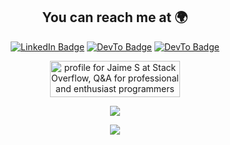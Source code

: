 <h2 align="center">You can reach me at 🌍</h2>
<p align="center">
<a href="https://www.linkedin.com/in/jaimesalcedo/"><img src="https://img.shields.io/badge/-@jaimesalcedo-0077B5?style=flat-square&amp;labelColor=0077B5&amp;logo=LinkedIn&amp;link=https://www.linkedin.com/in/jaimesalcedo/" alt="LinkedIn Badge"></a> 
<a href="https://dev.to/jaimesc87"><img src="https://img.shields.io/badge/-@jaimesc87-0A0A0A?style=flat-square&amp;labelColor=0A0A0A&amp;logo=dev.to&amp;link=https://dev.to/jaimesc87" alt="DevTo Badge"></a>
<a href="https://stackoverflow.com/users/6518928/jaime-s?tab=profile"><img src="https://img.shields.io/badge/-@Jaime S-F48024?style=flat-square&amp;labelColor=0A0A0A&amp;logo=stackoverflow&amp;link=https://stackoverflow.com/users/6518928/jaime-s?tab=profile" alt="DevTo Badge"></a>
  <p align="center">
  <a href="https://stackoverflow.com/users/6518928/jaime-s"><img src="https://stackoverflow.com/users/flair/6518928.png?theme=dark" width="208" height="58" alt="profile for Jaime S at Stack Overflow, Q&amp;A for professional and enthusiast programmers" title="profile for Jaime S at Stack Overflow, Q&amp;A for professional and enthusiast programmers"></a>
  </p>
</p>
<p align="center">
  <img src=https://media.giphy.com/media/11kEuHSQAXXiGQ/giphy.gif>
</p>
<p align="center">
  <img align="center" src="https://github-readme-stats.vercel.app/api?username=jsalcedo1987&show_icons=true&theme=radical&count_private=true&hide=prs,stars" />
</p>
